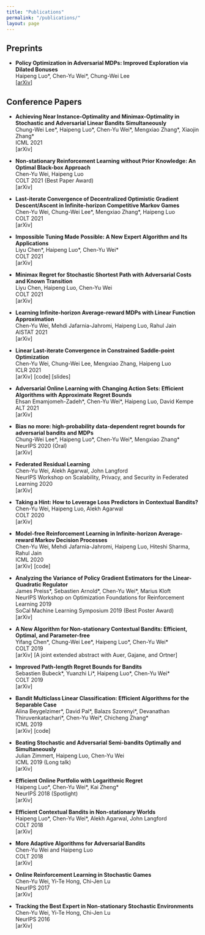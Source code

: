 ```yaml
---
title: "Publications"
permalink: "/publications/"
layout: page
---
```


## Preprints

 - **Policy Optimization in Adversarial MDPs:  Improved Exploration via Dilated Bonuses**  
Haipeng Luo\*, Chen-Yu Wei\*, Chung-Wei Lee  
[[arXiv](https://arxiv.org/abs/2107.08346)]

## Conference Papers

 - **Achieving Near Instance-Optimality and Minimax-Optimality in Stochastic and Adversarial Linear Bandits Simultaneously**  
Chung-Wei Lee\*, Haipeng Luo\*, Chen-Yu Wei\*, Mengxiao Zhang\*, Xiaojin Zhang\*  
ICML 2021  
[arXiv]

 - **Non-stationary Reinforcement Learning without Prior Knowledge: An Optimal Black-box Approach**  
Chen-Yu Wei, Haipeng Luo  
COLT 2021  (Best Paper Award)  
[arXiv]

- **Last-iterate Convergence of Decentralized Optimistic Gradient Descent/Ascent in Infinite-horizon Competitive Markov Games**  
Chen-Yu Wei, Chung-Wei Lee\*, Mengxiao Zhang\*, Haipeng Luo  
COLT 2021  
[arXiv]

- **Impossible Tuning Made Possible: A New Expert Algorithm and Its Applications**  
Liyu Chen\*, Haipeng Luo\*, Chen-Yu Wei\*  
COLT 2021  
[arXiv]

- **Minimax Regret for Stochastic Shortest Path with Adversarial Costs and Known Transition**  
Liyu Chen, Haipeng Luo, Chen-Yu Wei  
COLT 2021  
[arXiv]

- **Learning Infinite-horizon Average-reward MDPs with Linear Function Approximation**  
Chen-Yu Wei, Mehdi Jafarnia-Jahromi, Haipeng Luo, Rahul Jain  
AISTAT 2021  
[arXiv]

- **Linear Last-iterate Convergence in Constrained Saddle-point Optimization**  
Chen-Yu Wei, Chung-Wei Lee, Mengxiao Zhang, Haipeng Luo  
ICLR 2021  
[arXiv] [code] [slides]

- **Adversarial Online Learning with Changing Action Sets: Efficient Algorithms with Approximate Regret Bounds**  
Ehsan Emamjomeh-Zadeh\*, Chen-Yu Wei\*, Haipeng Luo, David Kempe  
ALT 2021  
[arXiv]

- **Bias no more: high-probability data-dependent regret bounds for adversarial bandits and MDPs**  
Chung-Wei Lee\*, Haipeng Luo\*, Chen-Yu Wei\*, Mengxiao Zhang\*  
NeurIPS 2020  (Oral)  
[arXiv]

- **Federated Residual Learning**  
Chen-Yu Wei, Alekh Agarwal, John Langford  
NeurIPS Workshop on Scalability, Privacy, and Security in Federated Learning 2020  
[arXiv]

- **Taking a Hint: How to Leverage Loss Predictors in Contextual Bandits?**  
Chen-Yu Wei, Haipeng Luo, Alekh Agarwal  
COLT 2020  
[arXiv]

- **Model-free Reinforcement Learning in Infinite-horizon Average-reward Markov Decision Processes**  
Chen-Yu Wei, Mehdi Jafarnia-Jahromi, Haipeng Luo, Hiteshi Sharma, Rahul Jain  
ICML 2020  
[arXiv] [code]

- **Analyzing the Variance of Policy Gradient Estimators for the Linear-Quadratic Regulator**  
James Preiss\*, Sebastien Arnold\*, Chen-Yu Wei\*, Marius Kloft  
NeurIPS Workshop on Optimization Foundations for Reinforcement Learning 2019  
SoCal Machine Learning Symposium 2019 (Best Poster Award)  
[arXiv]

- **A New Algorithm for Non-stationary Contextual Bandits: Efficient, Optimal, and Parameter-free**  
Yifang Chen\*, Chung-Wei Lee\*, Haipeng Luo\*, Chen-Yu Wei\*  
COLT 2019  
[arXiv] [A joint extended abstract with Auer, Gajane, and Ortner]

- **Improved Path-length Regret Bounds for Bandits**  
Sebastien Bubeck\*, Yuanzhi Li\*, Haipeng Luo\*, Chen-Yu Wei\*  
COLT 2019  
[arXiv]

- **Bandit Multiclass Linear Classification: Efficient Algorithms for the Separable Case**  
Alina Beygelzimer\*, David Pal\*, Balazs Szorenyi\*, Devanathan Thiruvenkatachari\*, Chen-Yu Wei\*, Chicheng Zhang\*  
ICML 2019  
[arXiv] [code]

- **Beating Stochastic and Adversarial Semi-bandits Optimally and Simultaneously**  
Julian Zimmert, Haipeng Luo, Chen-Yu Wei  
ICML 2019 (Long talk)  
[arXiv]

- **Efficient Online Portfolio with Logarithmic Regret**  
Haipeng Luo\*, Chen-Yu Wei\*, Kai Zheng\*  
NeurIPS 2018 (Spotlight)  
[arXiv]

- **Efficient Contextual Bandits in Non-stationary Worlds**  
Haipeng Luo\*, Chen-Yu Wei\*, Alekh Agarwal, John Langford  
COLT 2018  
[arXiv]

- **More Adaptive Algorithms for Adversarial Bandits**  
Chen-Yu Wei and Haipeng Luo  
COLT 2018  
[arXiv]

- **Online Reinforcement Learning in Stochastic Games**  
Chen-Yu Wei, Yi-Te Hong, Chi-Jen Lu  
NeurIPS 2017  
[arXiv]

- **Tracking the Best Expert in Non-stationary Stochastic Environments**  
Chen-Yu Wei, Yi-Te Hong, Chi-Jen Lu  
NeurIPS 2016  
[arXiv]